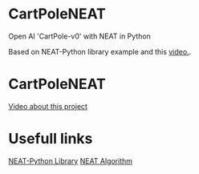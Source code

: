 # CartPoleNEAT
Open AI 'CartPole-v0' with NEAT in Python

Based on NEAT-Python library example and this <a href ="https://www.youtube.com/watch?v=MMxFDaIOHsE">video.</a>.

# CartPoleNEAT
<a href ="https://youtu.be/9zRzlBIADj8">Video about this project</a>
# Usefull links
<a href ="https://neat-python.readthedocs.io/en/latest/neat_overview.html#neat-overview-label
">NEAT-Python Library</a>
<a href ="http://nn.cs.utexas.edu/downloads/papers/stanley.cec02.pdf
">NEAT Algorithm</a>

